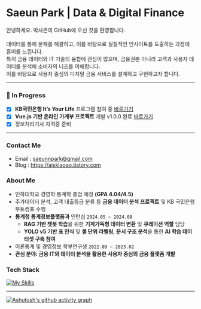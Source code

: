 # Saeun Park | Data & Digital Finance  

안녕하세요. 박사은의 GitHub에 오신 것을 환영합니다.  
<br/>
데이터를 통해 문제를 해결하고, 이를 바탕으로 실질적인 인사이트를 도출하는 과정에 흥미를 느낍니다.  
특히 금융 데이터와 IT 기술의 융합에 관심이 많으며, 금융권뿐 아니라 고객과 사용자 데이터를 분석해 소비자의 니즈를 이해합니다.  
이를 바탕으로 사용자 중심의 디지털 금융 서비스를 설계하고 구현하고자 합니다.

--- 
### 🚧 In Progress
- [x] **KB국민은행 It’s Your Life** 프로그램 참여 중 [바로가기](https://github.com/saeun-park/KB.git)
- [x] **Vue.js 기반 온라인 가계부 프로젝트** 개발 v1.0.0 완료 [바로가기](https://github.com/SuccessInnovation/AccountBook.git)
- [x] 정보처리기사 자격증 준비  
---

### Contact Me
- Email : [saeunnpark@gmail.com](mailto:saeunnpark@gmail.com)
- Blog : https://ajsklaoao.tistory.com


### About Me
- 인하대학교 경영학·통계학 졸업 예정 **(GPA 4.04/4.5)**
- 주가데이터 분석, 고객 대출등급 분류 등 **금융 데이터 분석 프로젝트** 및 KB 국민은행 부트캠프 수행
- **통계청 통계정보플랫폼과** 인턴십 `2024.05 ~ 2024.08`  
  - **RAG 기반 챗봇 학습**을 위한 **기계가독형 데이터 변환** 및 **큐레이션 역할** 담당
  - **YOLO v5 기반 표 인식** 및 **셀 단위 라벨링**, **문서 구조 분석**을 통한 **AI 학습 데이터셋 구축 참여**  
- 이론통계 및 경영정보 학부연구생 `2022.09 ~ 2023.02`  
- **관심 분야: 금융 IT와 데이터 분석을 활용한 사용자 중심의 금융 플랫폼 개발**


### Tech Stack
[![My Skills](https://skillicons.dev/icons?i=py,sklearn,r,mysql,java,html,css,js,vue,notion,figma,github)](https://skillicons.dev)

---

[![Ashutosh's github activity graph](https://github-readme-activity-graph.vercel.app/graph?username=saeun-park&theme=github)](https://github.com/ashutosh00710/github-readme-activity-graph)

